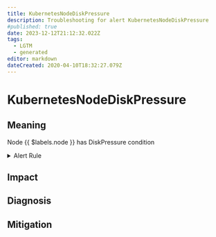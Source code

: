 ```yaml
---
title: KubernetesNodeDiskPressure
description: Troubleshooting for alert KubernetesNodeDiskPressure
#published: true
date: 2023-12-12T21:12:32.022Z
tags: 
  - LGTM
  - generated
editor: markdown
dateCreated: 2020-04-10T18:32:27.079Z
---
```


# KubernetesNodeDiskPressure

## Meaning
[//]: # "Short paragraph that explains what the alert means"
Node {{ $labels.node }} has DiskPressure condition

<details>
  <summary>Alert Rule</summary>

{{% rule "kubernetes/kubestate-exporter.yml" "KubernetesNodeDiskPressure" %}}

<!-- Rule when generated

```yaml
alert: KubernetesNodeDiskPressure
expr: kube_node_status_condition{condition="DiskPressure",status="true"} == 1
for: 2m
labels:
    severity: critical
annotations:
    summary: Kubernetes disk pressure (node {{ $labels.node }})
    description: |-
        Node {{ $labels.node }} has DiskPressure condition
          VALUE = {{ $value }}
          LABELS = {{ $labels }}
    runbook: https://github.com/srerun/prometheus-alerts/blob/main/content/runbooks/kubestate-exporter/KubernetesNodeDiskPressure.md

```

-->

</details>


## Impact
[//]: # "What could / will happen if the alert is not addressed"



## Diagnosis
[//]: # "Steps to take to identify the cause of the problem"



## Mitigation
[//]: # "The steps necessary to resolve the alert"
